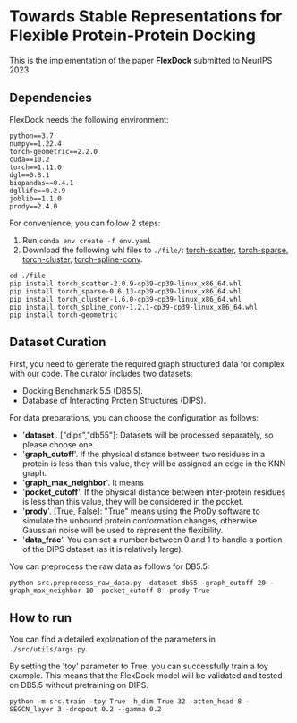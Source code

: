 # Towards Stable Representations for Flexible Protein-Protein Docking


This is the implementation of the paper **FlexDock** submitted to NeurIPS 2023 


## Dependencies

FlexDock needs the following environment: 

```shell
python==3.7
numpy==1.22.4
torch-geometric==2.2.0
cuda==10.2
torch==1.11.0
dgl==0.8.1
biopandas==0.4.1
dgllife==0.2.9
joblib==1.1.0
prody==2.4.0
```   
For convenience, you can follow 2 steps:
1. Run ```conda env create -f env.yaml```
2. Download the following whl files to `./file/`: [torch-scatter](https://data.pyg.org/whl/torch-1.11.0%2Bcu102/torch_scatter-2.0.9-cp39-cp39-linux_x86_64.whl), [torch-sparse](https://data.pyg.org/whl/torch-1.11.0%2Bcu102/torch_sparse-0.6.13-cp39-cp39-linux_x86_64.whl), [torch-cluster](https://data.pyg.org/whl/torch-1.11.0%2Bcu102/torch_cluster-1.6.0-cp39-cp39-linux_x86_64.whl), [torch-spline-conv](https://data.pyg.org/whl/torch-1.11.0%2Bcu102/torch_spline_conv-1.2.1-cp39-cp39-linux_x86_64.whl).

```
cd ./file
pip install torch_scatter-2.0.9-cp39-cp39-linux_x86_64.whl
pip install torch_sparse-0.6.13-cp39-cp39-linux_x86_64.whl
pip install torch_cluster-1.6.0-cp39-cp39-linux_x86_64.whl
pip install torch_spline_conv-1.2.1-cp39-cp39-linux_x86_64.whl
pip install torch-geometric
```

## Dataset Curation

First, you need to generate the required graph structured data for complex with our code. The curator includes two datasets:

- Docking Benchmark 5.5 (DB5.5).
- Database of Interacting Protein Structures (DIPS).

For data preparations, you can choose the configuration as follows:
- '**dataset**'. \["dips","db55"\]: Datasets will be processed separately, so please choose one.
- '**graph_cutoff**'. If the physical distance between two residues in a protein is less than this value, they will be assigned an edge in the KNN graph.
- '**graph_max_neighbor**'. It means
- '**pocket_cutoff**'. If the physical distance between inter-protein residues is less than this value, they will be considered in the pocket.
- '**prody**'. \[True, False\]: "True" means using the ProDy software to simulate the unbound protein conformation changes, otherwise Gaussian noise will be used to represent the flexibility.
- '**data_frac**'. You can set a number between 0 and 1 to handle a portion of the DIPS dataset (as it is relatively large).

You can preprocess the raw data as follows for DB5.5:
```
python src.preprocess_raw_data.py -dataset db55 -graph_cutoff 20 -graph_max_neighbor 10 -pocket_cutoff 8 -prody True
```

## How to run

You can find a detailed explanation of the parameters in ```./src/utils/args.py```.

By setting the 'toy' parameter to True, you can successfully train a toy example. This means that the FlexDock model will be validated and tested on DB5.5 without pretraining on DIPS.
```
python -m src.train -toy True -h_dim True 32 -atten_head 8 -SEGCN_layer 3 -dropout 0.2 --gamma 0.2 
```

